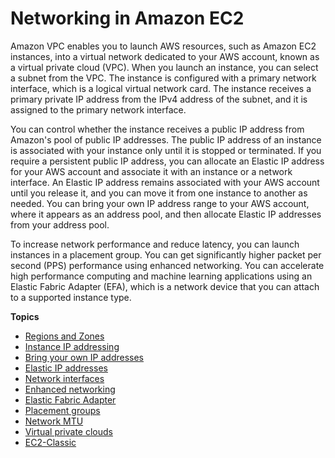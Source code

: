 # Networking in Amazon EC2<a name="ec2-networking"></a>

Amazon VPC enables you to launch AWS resources, such as Amazon EC2 instances, into a virtual network dedicated to your AWS account, known as a virtual private cloud \(VPC\)\. When you launch an instance, you can select a subnet from the VPC\. The instance is configured with a primary network interface, which is a logical virtual network card\. The instance receives a primary private IP address from the IPv4 address of the subnet, and it is assigned to the primary network interface\.

You can control whether the instance receives a public IP address from Amazon's pool of public IP addresses\. The public IP address of an instance is associated with your instance only until it is stopped or terminated\. If you require a persistent public IP address, you can allocate an Elastic IP address for your AWS account and associate it with an instance or a network interface\. An Elastic IP address remains associated with your AWS account until you release it, and you can move it from one instance to another as needed\. You can bring your own IP address range to your AWS account, where it appears as an address pool, and then allocate Elastic IP addresses from your address pool\.

To increase network performance and reduce latency, you can launch instances in a placement group\. You can get significantly higher packet per second \(PPS\) performance using enhanced networking\. You can accelerate high performance computing and machine learning applications using an Elastic Fabric Adapter \(EFA\), which is a network device that you can attach to a supported instance type\.

**Topics**
+ [Regions and Zones](using-regions-availability-zones.md)
+ [Instance IP addressing](using-instance-addressing.md)
+ [Bring your own IP addresses](ec2-byoip.md)
+ [Elastic IP addresses](elastic-ip-addresses-eip.md)
+ [Network interfaces](using-eni.md)
+ [Enhanced networking](enhanced-networking.md)
+ [Elastic Fabric Adapter](efa.md)
+ [Placement groups](placement-groups.md)
+ [Network MTU](network_mtu.md)
+ [Virtual private clouds](using-vpc.md)
+ [EC2\-Classic](ec2-classic-platform.md)